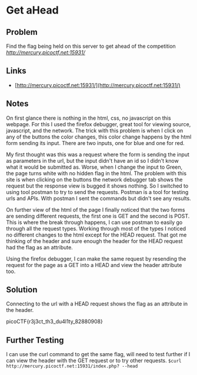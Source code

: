# Get aHead
## Problem
Find the flag being held on this server to get ahead of the competition *http://mercury.picoctf.net:15931/*

## Links
* [http://mercury.picoctf.net:15931/](http://mercury.picoctf.net:15931/)

## Notes
On first glance there is nothing in the html, css, no javascript on this webpage.  For this I used the firefox debugger, great tool for viewing source, javascript, and the network.  The trick with this problem is when I click on any of the buttons the color changes, this color change happens by the html form sending its input.  There are two inputs, one for blue and one for red.

My first thought was this was a request where the form is sending the input as parameters in the url, but the input didn't have an id so I didn't know what it would be submitted as.  Worse, when I change the input to Green, the page turns white with no hidden flag in the html.  The problem with this site is when clicking on the buttons the network debugger tab shows the request but the response view is bugged it shows nothing.  So I switched to using tool postman to try to send the requests.  Postman is a tool for testing urls and APIs.  With postman I sent the commands but didn't see any results.

On further view of the html of the page I finally noticed that the two forms are sending different requests, the first one is GET and the second is POST. This is where the break through happens, I can use postman to easily go through all the request types.  Working through most of the types I noticed no different changes to the html except for the HEAD request.  That got me thinking of the header and sure enough the header for the HEAD request had the flag as an attribute.

Using the firefox debugger, I can make the same request by resending the request for the page as a GET into a HEAD and view the header attribute too.

## Solution
Connecting to the url with a HEAD request shows the flag as an attribute in the header.

picoCTF{r3j3ct_th3_du4l1ty_82880908}

## Further Testing
I can use the curl command to get the same flag, will need to test further if I can view the header with the GET request or to try other requests.
`$curl http://mercury.picoctf.net:15931/index.php? --head` 
